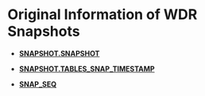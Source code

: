 # Original Information of WDR Snapshots<a name="EN-US_TOPIC_0289900726"></a>

-   **[SNAPSHOT.SNAPSHOT](snapshot-snapshot.md)**  

-   **[SNAPSHOT.TABLES\_SNAP\_TIMESTAMP](snapshot-tables_snap_timestamp.md)**  

-   **[SNAP\_SEQ](snap_seq.md)**  


